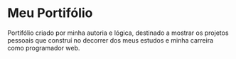 # Meu Portifólio

Portifólio criado por minha autoria e lógica, destinado a mostrar os projetos pessoais que construí no decorrer dos meus estudos e minha carreira como programador web.
